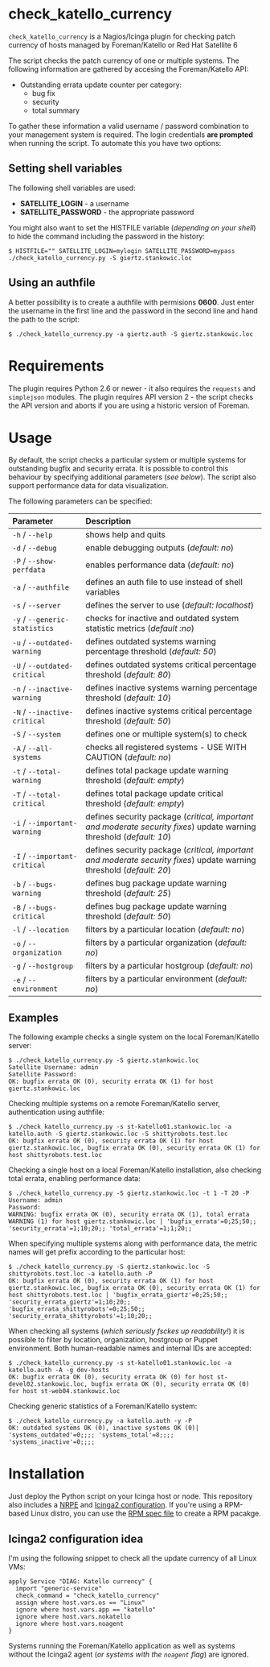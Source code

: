 # check_katello_currency
`check_katello_currency` is a Nagios/Icinga plugin for checking patch currency of hosts managed by Foreman/Katello or Red Hat Satellite 6

The script checks the patch currency of one or multiple systems. The following information are gathered by accesing the Foreman/Katello API:
- Outstanding errata update counter per category:
  - bug fix
  - security
  - total summary

To gather these information a valid username / password combination to your management system is required. The login credentials **are prompted** when running the script. To automate this you have two options:

## Setting shell variables
The following shell variables are used:
* **SATELLITE_LOGIN** - a username
* **SATELLITE_PASSWORD** - the appropriate password

You might also want to set the HISTFILE variable (*depending on your shell*) to hide the command including the password in the history:
```
$ HISTFILE="" SATELLITE_LOGIN=mylogin SATELLITE_PASSWORD=mypass ./check_katello_currency.py -S giertz.stankowic.loc
```

## Using an authfile
A better possibility is to create a authfile with permisions **0600**. Just enter the username in the first line and the password in the second line and hand the path to the script:
```
$ ./check_katello_currency.py -a giertz.auth -S giertz.stankowic.loc
```

# Requirements
The plugin requires Python 2.6 or newer - it also requires the `requests` and `simplejson` modules.
The plugin requires API version 2 - the script checks the API version and aborts if you are using a historic version of Foreman.

# Usage
By default, the script checks a particular system or multiple systems for outstanding bugfix and security errata. It is possible to control this behaviour by specifying additional parameters (*see below*).
The script also support performance data for data visualization.

The following parameters can be specified:

| Parameter | Description |
|:----------|:------------|
| `-h` / `--help` | shows help and quits |
| `-d` / `--debug` | enable debugging outputs (*default: no*) |
| `-P` / `--show-perfdata` | enables performance data (*default: no*) |
| `-a` / `--authfile` | defines an auth file to use instead of shell variables |
| `-s` / `--server` | defines the server to use (*default: localhost*) |
| `-y` / `--generic-statistics` | checks for inactive and outdated system statistic metrics (*default :no*) |
| `-u` / `--outdated-warning` | defines outdated systems warning percentage threshold (*default: 50*) |
| `-U` / `--outdated-critical` | defines outdated systems critical percentage threshold (*default: 80*) |
| `-n` / `--inactive-warning` | defines inactive systems warning percentage threshold (*default: 10*) |
| `-N` / `--inactive-critical` | defines inactive systems critical percentage threshold (*default: 50*) |
| `-S` / `--system` | defines one or multiple system(s) to check |
| `-A` / `--all-systems` | checks all registered systems - USE WITH CAUTION (*default: no*) |
| `-t` / `--total-warning` | defines total package update warning threshold (*default: empty*) |
| `-T` / `--total-critical` | defines total package update critical threshold (*default: empty*) |
| `-i` / `--important-warning` | defines security package (*critical, important and moderate security fixes*) update warning threshold (*default: 10*) |
| `-I` / `--important-critical` | defines security package (*critical, important and moderate security fixes*) update warning threshold (*default: 20*) |
| `-b` / `--bugs-warning` | defines bug package update warning threshold (*default: 25*) |
| `-B` / `--bugs-critical` | defines bug package update warning threshold (*default: 50*) |
| `-l` / `--location` | filters by a particular location (*default: no*) |
| `-o` / `--organization` | filters by a particular organization (*default: no*) |
| `-g` / `--hostgroup` | filters by a particular hostgroup (*default: no*) |
| `-e` / `--environment` | filters by a particular environment (*default: no*) |

## Examples
The following example checks a single system on the local Foreman/Katello server:
```
$ ./check_katello_currency.py -S giertz.stankowic.loc
Satellite Username: admin
Satellite Password:
OK: bugfix errata OK (0), security errata OK (1) for host giertz.stankowic.loc
```

Checking multiple systems on a remote Foreman/Katello server, authentication using authfile:
```
$ ./check_katello_currency.py -s st-katello01.stankowic.loc -a katello.auth -S giertz.stankowic.loc -S shittyrobots.test.loc
OK: bugfix errata OK (0), security errata OK (1) for host giertz.stankowic.loc, bugfix errata OK (0), security errata OK (1) for host shittyrobots.test.loc
```

Checking a single host on a local Foreman/Katello installation, also checking total errata, enabling performance data:
```
$ ./check_katello_currency.py -S giertz.stankowic.loc -t 1 -T 20 -P
Username: admin
Password:
WARNING: bugfix errata OK (0), security errata OK (1), total errata WARNING (1) for host giertz.stankowic.loc | 'bugfix_errata'=0;25;50;; 'security_errata'=1;10;20;; 'total_errata'=1;1;20;;
```

When specifying multiple systems along with performance data, the metric names will get prefix according to the particular host:
```
$ ./check_katello_currency.py -S giertz.stankowic.loc -S shittyrobots.test.loc -a katello.auth -P
OK: bugfix errata OK (0), security errata OK (1) for host giertz.stankowic.loc, bugfix errata OK (0), security errata OK (1) for host shittyrobots.test.loc | 'bugfix_errata_giertz'=0;25;50;; 'security_errata_giertz'=1;10;20;; 'bugfix_errata_shittyrobots'=0;25;50;; 'security_errata_shittyrobots'=1;10;20;;
```

When checking all systems (*which seriously fsckes up readability!*) it is possible to filter by location, organization, hostgroup or Puppet environment. Both human-readable names and internal IDs are accepted:
```
$ ./check_katello_currency.py -s st-katello01.stankowic.loc -a katello.auth -A -g dev-hosts
OK: bugfix errata OK (0), security errata OK (0) for host st-devel02.stankowic.loc, bugfix errata OK (0), security errata OK (0) for host st-web04.stankowic.loc
```

Checking generic statistics of a Foreman/Katello system:
```
$ ./check_katello_currency.py -a katello.auth -y -P
OK: outdated systems OK (0), inactive systems OK (0)| 'systems_outdated'=0;;;; 'systems_total'=8;;;; 'systems_inactive'=0;;;;
```

# Installation
Just deploy the Python script on your Icinga host or node. This repository also includes a [NRPE](check_katello_currency.cfg) and [Icinga2 configuration](check_katello_currency-icinga2.conf). If you're using a RPM-based Linux distro, you can use the [RPM spec file](nagios-plugins-katello-currency.spec) to create a RPM pacakge.

## Icinga2 configuration idea
I'm using the following snippet to check all the update currency of all Linux VMs:

```
apply Service "DIAG: Katello currency" {
  import "generic-service"
  check_command = "check_katello_currency"
  assign where host.vars.os == "Linux"
  ignore where host.vars.app == "katello"
  ignore where host.vars.nokatello
  ignore where host.vars.noagent
}
```

Systems running the Foreman/Katello application as well as systems without the Icinga2 agent (*or systems with the `noagent` flag*) are ignored.
